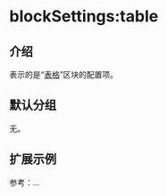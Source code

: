 # blockSettings:table

## 介绍

表示的是“[表格](https://docs-cn.nocobase.com/handbook/ui/blocks/data-blocks/table)”区块的配置项。

## 默认分组

无。

## 扩展示例

参考：...

